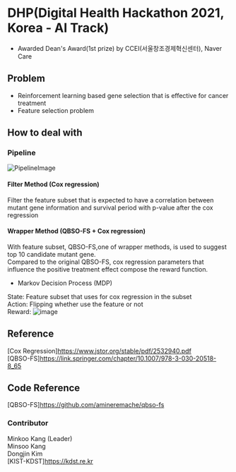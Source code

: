 # DHP(Digital Health Hackathon 2021, Korea - AI Track)
- Awarded Dean's Award(1st prize) by CCEI(서울창조경제혁신센터), Naver Care
## Problem
- Reinforcement learning based gene selection that is effective for cancer treatment
- Feature selection problem

## How to deal with
### Pipeline

![PipelineImage](https://user-images.githubusercontent.com/59332148/137326198-21668670-a0cb-4968-b3db-dcce5deddfe8.png)

#### Filter Method (Cox regression)

Filter the feature subset that is expected to have a correlation between mutant gene information and survival period with p-value after the cox regression </br>

#### Wrapper Method (QBSO-FS + Cox regression)

With feature subset, QBSO-FS,one of wrapper methods, is used to suggest top 10 candidate mutant gene. </br>
Compared to the original QBSO-FS, cox regression parameters that influence the positive treatment effect compose the reward function. </br>

- Markov Decision Process (MDP)

State: Feature subset that uses for cox regression in the subset </br>
Action: Flipping whether use the feature or not </br>
Reward: ![image](https://user-images.githubusercontent.com/59332148/137331317-d4fcff57-3efa-4c5a-b32a-068516be8e33.png)  </br>


## Reference
[Cox Regression]https://www.jstor.org/stable/pdf/2532940.pdf </br>
[QBSO-FS]https://link.springer.com/chapter/10.1007/978-3-030-20518-8_65 </br>
## Code Reference
[QBSO-FS]https://github.com/amineremache/qbso-fs

### Contributor
Minkoo Kang (Leader) </br>
Minsoo Kang </br>
Dongjin Kim </br>
[KIST-KDST]https://kdst.re.kr
